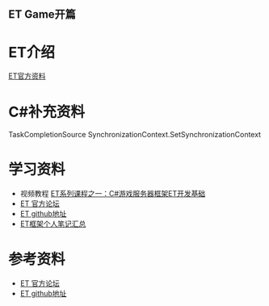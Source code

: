 ET Game开篇
-----------------------------------
# ET介绍
[ET官方资料](https://github.com/egametang/ET/tree/master/Book)
# C#补充资料
TaskCompletionSource<T>
SynchronizationContext.SetSynchronizationContext


# 学习资料
* 视频教程 [ET系列课程之一：C#游戏服务器框架ET开发基础](http://www.taikr.com/course/972)
* [ET 官方论坛](https://bbs.honorworkroom.com/forum.php)
* [ET github地址](https://github.com/egametang/ET)
* [ET框架个人笔记汇总](https://blog.csdn.net/qq_15020543/article/details/86766326)

# 参考资料
* [ET 官方论坛](https://bbs.honorworkroom.com/forum.php)
* [ET github地址](https://github.com/egametang/ET)